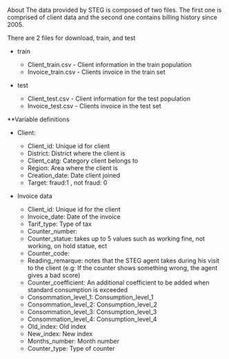 About
The data provided by STEG is composed of two files. The first one is comprised of client data and the second one contains billing history since 2005.

There are 2 files for download, train, and test 

* train

	- Client_train.csv - Client information in the train population
	- Invoice_train.csv - Clients invoice in the train set
* test

	- Client_test.csv - Client information for the test population
	- Invoice_test.csv - Clients invoice in the test set

**Variable definitions

* Client:

	- Client_id: Unique id for client
	- District: District where the client is
	- Client_catg: Category client belongs to
	- Region: Area where the client is
	- Creation_date: Date client joined
	- Target: fraud:1 , not fraud: 0

* Invoice data

	- Client_id: Unique id for the client
	- Invoice_date: Date of the invoice
	- Tarif_type: Type of tax
	- Counter_number:
	- Counter_statue: takes up to 5 values such as working fine, not working, on hold statue, ect
	- Counter_code:
	- Reading_remarque: notes that the STEG agent takes during his visit to the client (e.g: If the counter shows 		something wrong, the agent gives a bad score)
	- Counter_coefficient: An additional coefficient to be added when standard consumption is exceeded
	- Consommation_level_1: Consumption_level_1
	- Consommation_level_2: Consumption_level_2
	- Consommation_level_3: Consumption_level_3
	- Consommation_level_4: Consumption_level_4
	- Old_index: Old index
	- New_index: New index
	- Months_number: Month number
	- Counter_type: Type of counter
